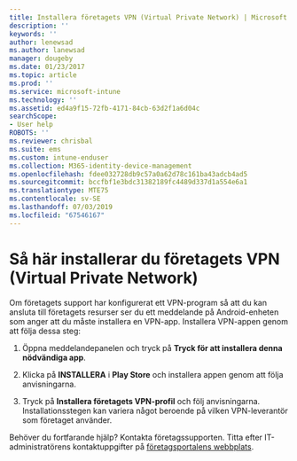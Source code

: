 ```yaml
---
title: Installera företagets VPN (Virtual Private Network) | Microsoft Docs
description: ''
keywords: ''
author: lenewsad
ms.author: lanewsad
manager: dougeby
ms.date: 01/23/2017
ms.topic: article
ms.prod: ''
ms.service: microsoft-intune
ms.technology: ''
ms.assetid: ed4a9f15-72fb-4171-84cb-63d2f1a6d04c
searchScope:
- User help
ROBOTS: ''
ms.reviewer: chrisbal
ms.suite: ems
ms.custom: intune-enduser
ms.collection: M365-identity-device-management
ms.openlocfilehash: fdee032728db9c57a0a62d78c161ba43adcb4ad5
ms.sourcegitcommit: bccfbf1e3bdc31382189fc4489d337d1a554e6a1
ms.translationtype: MTE75
ms.contentlocale: sv-SE
ms.lasthandoff: 07/03/2019
ms.locfileid: "67546167"
---
```

# <a name="how-to-install-your-companys-virtual-private-network-vpn"></a>Så här installerar du företagets VPN (Virtual Private Network)

Om företagets support har konfigurerat ett VPN-program så att du kan ansluta till företagets resurser ser du ett meddelande på Android-enheten som anger att du måste installera en VPN-app. Installera VPN-appen genom att följa dessa steg:

1. Öppna meddelandepanelen och tryck på **Tryck för att installera denna nödvändiga app**.

2. Klicka på **INSTALLERA** i **Play Store** och installera appen genom att följa anvisningarna.

3. Tryck på **Installera företagets VPN-profil** och följ anvisningarna. Installationsstegen kan variera något beroende på vilken VPN-leverantör som företaget använder.


Behöver du fortfarande hjälp? Kontakta företagssupporten. Titta efter IT-administratörens kontaktuppgifter på [företagsportalens webbplats](https://go.microsoft.com/fwlink/?linkid=2010980).
